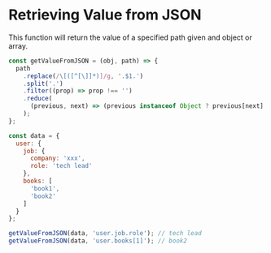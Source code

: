 # Retrieving Value from JSON

This function will return the value of a specified path given and object or array.

```javascript
const getValueFromJSON = (obj, path) => {
  path
    .replace(/\[([^[\]]*)]/g, '.$1.')
    .split('.')
    .filter((prop) => prop !== '')
    .reduce(
      (previous, next) => (previous instanceof Object ? previous[next] : undefined), obj
    );
};
```

```javascript
const data = {
  user: {
    job: {
      company: 'xxx',
      role: 'tech lead'
    },
    books: [
      'book1',
      'book2'
    ]
  }
};

getValueFromJSON(data, 'user.job.role'); // tech lead
getValueFromJSON(data, 'user.books[1]'); // book2
```
